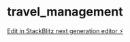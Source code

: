 # travel_management

[Edit in StackBlitz next generation editor ⚡️](https://stackblitz.com/~/github.com/RitochitGhosh/travel_management)